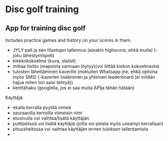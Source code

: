 # Disc golf training
## App for training disc golf
Includes practice games and history on your scores in them.

- JYLY peli ja sen tilastojen tallennus (ainakin highscore, ehkä muita)
(- joku lähestymispeli)
- kiekkokokoelma (kuva, statsit)
- mittaa heitto (mapsista varmaan löytyy)(voi liittää kiekon kokoelmasta)
- tulosten lähettäminen kaverille (mieluiten Whatsapp jne, ehkä optiona myös SMS)
(-kaverien lisääminen ja yhteinen leaderboard (ei mitään hajua miten ton saisi tehtyä))
- kenttähaku (googlella, jos ei saa muita APIja tähän hätään)


Käyttäjä:
- ekalla kerralla pyytää nimeä
- seuraavilla kerroilla viimeisin nimi
- etusivulla voi vaihtaa/lisätä käyttäjän
- puttipelissä voi lisätä käyttäjiä (jotta voi pelata myös useampi kerrallaan)
- pituusheitossa voi vaihtaa käyttäjän ennen tuloksen tallentamista
-

